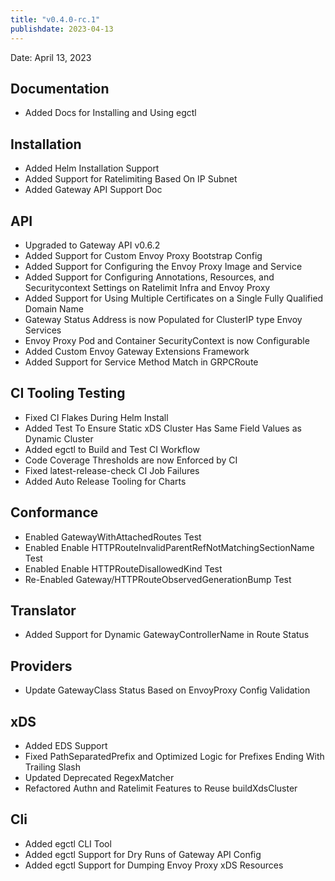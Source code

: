```yaml
---
title: "v0.4.0-rc.1"
publishdate: 2023-04-13
---
```


Date: April 13, 2023

## Documentation
- Added Docs for Installing and Using egctl

## Installation
- Added Helm Installation Support
- Added Support for Ratelimiting Based On IP Subnet
- Added Gateway API Support Doc

## API
- Upgraded to Gateway API v0.6.2
- Added Support for Custom Envoy Proxy Bootstrap Config
- Added Support for Configuring the Envoy Proxy Image and Service
- Added Support for Configuring Annotations, Resources, and Securitycontext Settings on Ratelimit Infra and Envoy Proxy
- Added Support for Using Multiple Certificates on a Single Fully Qualified Domain Name
- Gateway Status Address is now Populated for ClusterIP type Envoy Services
- Envoy Proxy Pod and Container SecurityContext is now Configurable
- Added Custom Envoy Gateway Extensions Framework
- Added Support for Service Method Match in GRPCRoute

## CI Tooling Testing
- Fixed CI Flakes During Helm Install
- Added Test To Ensure Static xDS Cluster Has Same Field Values as Dynamic Cluster
- Added egctl to Build and Test CI Workflow
- Code Coverage Thresholds are now Enforced by CI
- Fixed latest-release-check CI Job Failures
- Added Auto Release Tooling for Charts

## Conformance
- Enabled GatewayWithAttachedRoutes Test
- Enabled Enable HTTPRouteInvalidParentRefNotMatchingSectionName Test
- Enabled Enable HTTPRouteDisallowedKind Test
- Re-Enabled Gateway/HTTPRouteObservedGenerationBump Test

## Translator
- Added Support for Dynamic GatewayControllerName in Route Status

## Providers
- Update GatewayClass Status Based on EnvoyProxy Config Validation

## xDS
- Added EDS Support
- Fixed PathSeparatedPrefix and Optimized Logic for Prefixes Ending With Trailing Slash
- Updated Deprecated RegexMatcher
- Refactored Authn and Ratelimit Features to Reuse buildXdsCluster

## Cli
- Added egctl CLI Tool
- Added egctl Support for Dry Runs of Gateway API Config
- Added egctl Support for Dumping Envoy Proxy xDS Resources

